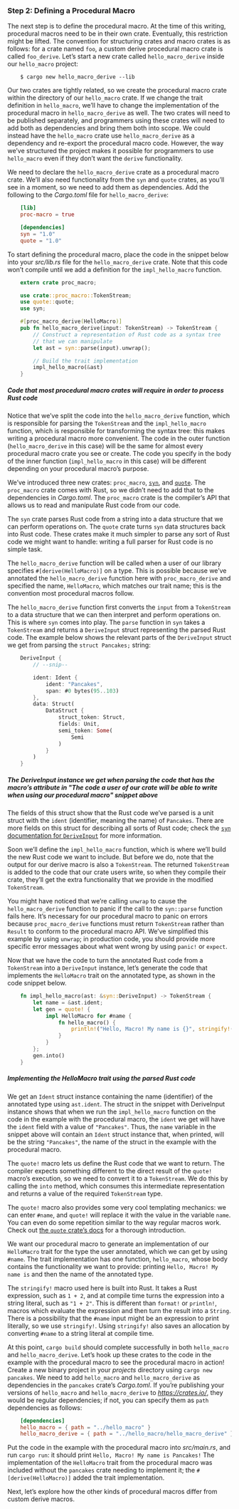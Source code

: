 ### Step 2: Defining a Procedural Macro

The next step is to define the procedural macro. At the time of this writing, procedural macros need to be in their own crate. Eventually, this restriction might be lifted. The convention for structuring crates and macro crates is as follows: for a crate named `foo`, a custom derive procedural macro crate is called `foo_derive`. Let’s start a new crate called `hello_macro_derive` inside our `hello_macro` project:

```text
    $ cargo new hello_macro_derive --lib
```

Our two crates are tightly related, so we create the procedural macro crate within the directory of our `hello_macro` crate. If we change the trait definition in `hello_macro`, we’ll have to change the implementation of the procedural macro in `hello_macro_derive` as well. The two crates will need to be published separately, and programmers using these crates will need to add both as dependencies and bring them both into scope. We could instead have the `hello_macro` crate use `hello_macro_derive` as a dependency and re-export the procedural macro code. However, the way we’ve structured the project makes it possible for programmers to use `hello_macro` even if they don’t want the `derive` functionality.

We need to declare the `hello_macro_derive` crate as a procedural macro crate. We’ll also need functionality from the `syn` and `quote` crates, as you’ll see in a moment, so we need to add them as dependencies. Add the following to the _Cargo.toml_ file for `hello_macro_derive`:

```toml
    [lib]
    proc-macro = true

    [dependencies]
    syn = "1.0"
    quote = "1.0"
```

To start defining the procedural macro, place the code in the snippet below into your _src/lib.rs_ file for the `hello_macro_derive` crate. Note that this code won’t compile until we add a definition for the `impl_hello_macro` function.

```rust
    extern crate proc_macro;

    use crate::proc_macro::TokenStream;
    use quote::quote;
    use syn;

    #[proc_macro_derive(HelloMacro)]
    pub fn hello_macro_derive(input: TokenStream) -> TokenStream {
        // Construct a representation of Rust code as a syntax tree
        // that we can manipulate
        let ast = syn::parse(input).unwrap();

        // Build the trait implementation
        impl_hello_macro(&ast)
    }
```

##### Code that most procedural macro crates will require in order to process Rust code

Notice that we’ve split the code into the `hello_macro_derive` function, which is responsible for parsing the `TokenStream` and the `impl_hello_macro` function, which is responsible for transforming the syntax tree: this makes writing a procedural macro more convenient. The code in the outer function (`hello_macro_derive` in this case) will be the same for almost every procedural macro crate you see or create. The code you specify in the body of the inner function (`impl_hello_macro` in this case) will be different depending on your procedural macro’s purpose.

We’ve introduced three new crates: `proc_macro`, [`syn`](https://crates.io/crates/syn), and [`quote`](https://crates.io/crates/quote). The `proc_macro` crate comes with Rust, so we didn’t need to add that to the dependencies in _Cargo.toml_. The `proc_macro` crate is the compiler’s API that allows us to read and manipulate Rust code from our code.

The `syn` crate parses Rust code from a string into a data structure that we can perform operations on. The `quote` crate turns `syn` data structures back into Rust code. These crates make it much simpler to parse any sort of Rust code we might want to handle: writing a full parser for Rust code is no simple task.

The `hello_macro_derive` function will be called when a user of our library specifies `#[derive(HelloMacro)]` on a type. This is possible because we’ve annotated the `hello_macro_derive` function here with `proc_macro_derive` and specified the name, `HelloMacro`, which matches our trait name; this is the convention most procedural macros follow.

The `hello_macro_derive` function first converts the `input` from a `TokenStream` to a data structure that we can then interpret and perform operations on. This is where `syn` comes into play. The `parse` function in `syn` takes a `TokenStream` and returns a `DeriveInput` struct representing the parsed Rust code. The example below shows the relevant parts of the `DeriveInput` struct we get from parsing the `struct Pancakes;` string:

```rust
    DeriveInput {
        // --snip--

        ident: Ident {
            ident: "Pancakes",
            span: #0 bytes(95..103)
        },
        data: Struct(
            DataStruct {
                struct_token: Struct,
                fields: Unit,
                semi_token: Some(
                    Semi
                )
            }
        )
    }
```

##### The DeriveInput instance we get when parsing the code that has the macro’s attribute in "The code a user of our crate will be able to write when using our procedural macro" snippet above

The fields of this struct show that the Rust code we’ve parsed is a unit struct with the `ident` (identifier, meaning the name) of `Pancakes`. There are more fields on this struct for describing all sorts of Rust code; check the [`syn` documentation for `DeriveInput`](https://docs.rs/syn/0.14.4/syn/struct.DeriveInput.html) for more information.

Soon we’ll define the `impl_hello_macro` function, which is where we’ll build the new Rust code we want to include. But before we do, note that the output for our derive macro is also a `TokenStream`. The returned `TokenStream` is added to the code that our crate users write, so when they compile their crate, they’ll get the extra functionality that we provide in the modified `TokenStream`.

You might have noticed that we’re calling `unwrap` to cause the `hello_macro_derive` function to panic if the call to the `syn::parse` function fails here. It’s necessary for our procedural macro to panic on errors because `proc_macro_derive` functions must return `TokenStream` rather than `Result` to conform to the procedural macro API. We’ve simplified this example by using `unwrap`; in production code, you should provide more specific error messages about what went wrong by using `panic!` or `expect`.

Now that we have the code to turn the annotated Rust code from a `TokenStream` into a `DeriveInput` instance, let’s generate the code that implements the `HelloMacro` trait on the annotated type, as shown in the code snippet below.

```rust
    fn impl_hello_macro(ast: &syn::DeriveInput) -> TokenStream {
        let name = &ast.ident;
        let gen = quote! {
            impl HelloMacro for #name {
                fn hello_macro() {
                    println!("Hello, Macro! My name is {}", stringify!(#name));
                }
            }
        };
        gen.into()
    }
```

##### Implementing the HelloMacro trait using the parsed Rust code

We get an `Ident` struct instance containing the name (identifier) of the annotated type using `ast.ident`. The struct in the snippet with DeriveInput instance shows that when we run the `impl_hello_macro` function on the code in the example with the procedural macro, the `ident` we get will have the `ident` field with a value of `"Pancakes"`. Thus, the `name` variable in the snippet above will contain an `Ident` struct instance that, when printed, will be the string `"Pancakes"`, the name of the struct in the example with the procedural macro.

The `quote!` macro lets us define the Rust code that we want to return. The compiler expects something different to the direct result of the `quote!` macro’s execution, so we need to convert it to a `TokenStream`. We do this by calling the `into` method, which consumes this intermediate representation and returns a value of the required `TokenStream` type.

The `quote!` macro also provides some very cool templating mechanics: we can enter `#name`, and `quote!` will replace it with the value in the variable `name`. You can even do some repetition similar to the way regular macros work. Check out [the `quote` crate’s docs](https://docs.rs/quote) for a thorough introduction.

We want our procedural macro to generate an implementation of our `HelloMacro` trait for the type the user annotated, which we can get by using `#name`. The trait implementation has one function, `hello_macro`, whose body contains the functionality we want to provide: printing `Hello, Macro! My name is` and then the name of the annotated type.

The `stringify!` macro used here is built into Rust. It takes a Rust expression, such as `1 + 2`, and at compile time turns the expression into a string literal, such as `"1 + 2"`. This is different than `format!` or `println!`, macros which evaluate the expression and then turn the result into a `String`. There is a possibility that the `#name` input might be an expression to print literally, so we use `stringify!`. Using `stringify!` also saves an allocation by converting `#name` to a string literal at compile time.

At this point, `cargo build` should complete successfully in both `hello_macro` and `hello_macro_derive`. Let’s hook up these crates to the code in the example with the procedural macro to see the procedural macro in action! Create a new binary project in your _projects_ directory using `cargo new pancakes`. We need to add `hello_macro` and `hello_macro_derive` as dependencies in the `pancakes` crate’s _Cargo.toml_. If you’re publishing your versions of `hello_macro` and `hello_macro_derive` to _https://crates.io/_, they would be regular dependencies; if not, you can specify them as `path` dependencies as follows:

```toml
    [dependencies]
    hello_macro = { path = "../hello_macro" }
    hello_macro_derive = { path = "../hello_macro/hello_macro_derive" }
```

Put the code in the example with the procedural macro into _src/main.rs_, and run `cargo run`: it should print `Hello, Macro! My name is Pancakes!` The implementation of the `HelloMacro` trait from the procedural macro was included without the `pancakes` crate needing to implement it; the `#[derive(HelloMacro)]` added the trait implementation.

Next, let’s explore how the other kinds of procedural macros differ from custom derive macros.
